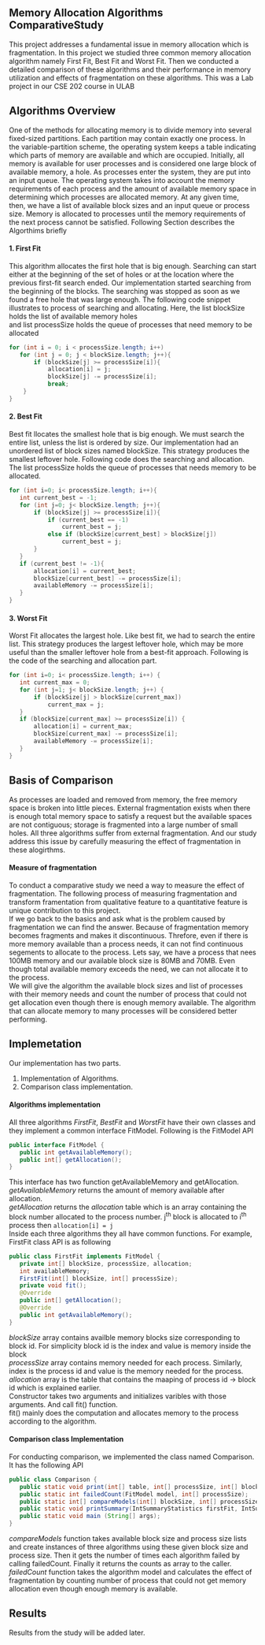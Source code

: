 ## Memory Allocation Algorithms ComparativeStudy
This project addresses a fundamental issue in memory allocation which is fragmentation. In this project we studied three common memory allocation algorithm namely First Fit, Best Fit and Worst Fit. 
Then we conducted a detailed comparison of these algorithms and their performance in memory utilization and effects of fragmentation on these algorithms.
This was a Lab project in our CSE 202 course in ULAB

## Algorithms Overview
One of the methods for allocating memory is to divide memory into several fixed-sized partitions. 
Each partition may contain exactly one process. In the variable-partition scheme, the operating system keeps a table indicating which parts of memory are available and which are occupied. 
Initially, all memory is available for user processes and is considered one large block of available memory, a hole. 
As processes enter the system, they are put into an input queue. The operating system takes into account the memory requirements of each process and the amount of available memory space in determining which processes are allocated memory. 
At any given time, then, we have a list of available block sizes and an input queue or process size. 
Memory is allocated to processes until the memory requirements of the next process cannot be satisfied.
Following Section describes the Algorthims briefly

#### 1. First Fit
This algorithm allocates the first hole that is big enough. Searching can start either at the beginning of the set of holes or at the location where the previous first-fit search ended. 
Our implementation started searching from the beginning of the blocks. The searching was stopped as soon as we found a free hole that was large enough. 
The following code snippet illustrates to process of searching and allocating. 
Here, the list blockSize holds the list of available memory holes <br>
and list processSize holds the queue of processes that need memory to be allocated
``` java
for (int i = 0; i < processSize.length; i++)
   for (int j = 0; j < blockSize.length; j++){
       if (blockSize[j] >= processSize[i]){
           allocation[i] = j;
           blockSize[j] -= processSize[i];
           break;
	}
}
```
#### 2. Best Fit
Best fit llocates the smallest hole that is big enough. We must search the entire list, unless the list is ordered by size. 
Our implementation had an unordered list of block sizes named blockSize. 
This strategy produces the smallest leftover hole. Following code does the searching and allocation. 
The list processSize holds the queue of processes that needs memory to be allocated.
```java
for (int i=0; i< processSize.length; i++){
   int current_best = -1;
   for (int j=0; j< blockSize.length; j++){
       if (blockSize[j] >= processSize[i]){
           if (current_best == -1)
               current_best = j;
           else if (blockSize[current_best] > blockSize[j])
               current_best = j;
       }
   }
   if (current_best != -1){
       allocation[i] = current_best;
       blockSize[current_best] -= processSize[i];
       availableMemory -= processSize[i];
   }
}
```
#### 3. Worst Fit
Worst Fit allocates the largest hole. Like best fit, we had to search the entire list. 
This strategy produces the largest leftover hole, which may be more useful than the smaller leftover hole from a best-fit approach. 
Following is the code of the searching and allocation part.
``` java
for (int i=0; i< processSize.length; i++) {
   int current_max = 0;
   for (int j=1; j< blockSize.length; j++) {
       if (blockSize[j] > blockSize[current_max])
           current_max = j;
   }
   if (blockSize[current_max] >= processSize[i]) {
       allocation[i] = current_max;
       blockSize[current_max] -= processSize[i];
       availableMemory -= processSize[i];
   }
}
```
## Basis of Comparison
As processes are loaded and removed from memory, the free memory space is broken into little pieces.
External fragmentation exists when there is enough total memory space to satisfy a request but the available spaces are not contiguous; storage is fragmented into a large number of small holes. 
All three algorithms suffer from external fragmentation. And our study address this issue by carefully measuring the effect of fragmentation in these alogirthms. <br>
#### Measure of fragmentation
To conduct a comparative study we need a way to measure the effect of fragmentation. The following process of measuring fragmentation and transform framentation from 
qualitative feature to a quantitative feature is unique contribution to this project. <br>
If we go back to the basics and ask what is the problem caused by fragmentation we can find the answer. Because of fragmentation memory becomes fragments and makes it
discontinuous. Threfore, even if there is more memory available than a process needs, it can not find continuous segements to allocate to the process. Lets say, we have
a process that nees 100MB memory and our available block size is 80MB and 70MB. Even though total available memory exceeds the need, we can not allocate it to the process. <br>
We will give the algorithm the available block sizes and list of processes with their memory needs and count the number of process that could not get allocation even 
though there is enough memory available. The algorithm that can allocate memory to many processes will be considered better performing. 

## Implemetation
Our implementation has two parts. 
1. Implementation of Algorithms.
2. Comparison class implementation.
#### Algorithms implementation
All three algorithms <em>FirstFit</em>, <em>BestFit</em> and <em>WorstFit</em> have their own classes and they implement a common interface FitModel. Following is the FitModel API
``` Java
public interface FitModel {
   public int getAvailableMemory();
   public int[] getAllocation();
}
```
This interface has two function getAvailableMemory and getAllocation. <br>
<em>getAvailableMemory</em> returns the amount of memory available after allocation. <br>
<em>getAllocation</em> returns the <em>allocation</em> table which is an array containing the block number allocated to the process number. j<sup>th</sup> block is allocated to i<sup>th</sup> process then `allocation[i] = j` <br>
Inside each three algorithms they all have common functions. For example, FirstFit class API is as following
``` Java
public class FirstFit implements FitModel {
   private int[] blockSize, processSize, allocation;
   int availableMemory;
   FirstFit(int[] blockSize, int[] processSize);
   private void fit();
   @Override
   public int[] getAllocation();
   @Override
   public int getAvailableMemory();
}
```
<em>blockSize</em> array contains availble memory blocks size corresponding to block id. For simplicity block id is the index and value is memory inside the block <br>
<em>processSize</em> array contains memory needed for each process. Similarly, index is the process id and value is the memory needed for the process. <br>
<em>allocation</em> array is the table that contains the maaping of process id -> block id which is explained earlier. <br>
Constructor takes two arguments and initializes varibles with those arguments. And call fit() function. <br>
fit() mainly does the computation and allocates memory to the process according to the algorithm. <br>

#### Comparison class Implementation
For conducting comparison, we implemented the class named Comparison. It has the following API
``` Java
public class Comparison {
   public static void print(int[] table, int[] processSize, int[] blockSize);
   public static int failedCount(FitModel model, int[] processSize);
   public static int[] compareModels(int[] blockSize, int[] processSize);
   public static void printSummary(IntSummaryStatistics firstFit, IntSummaryStatistics bestFit, IntSummaryStatistics worstFit, int n );
   public static void main (String[] args);
}
```
<em>compareModels</em> function takes available block size and process size lists and create instances of three algorithms using these given block size and process size. 
Then it gets the number of times each algorithm failed by calling failedCount. Finally it returns the counts as array to the caller.
<em>failedCount</em> function takes the algorithm model and calculates the effect of fragmentation by counting number of process that could not get memory allocation even though enough memory is available.
## Results
Results from the study will be added later.



